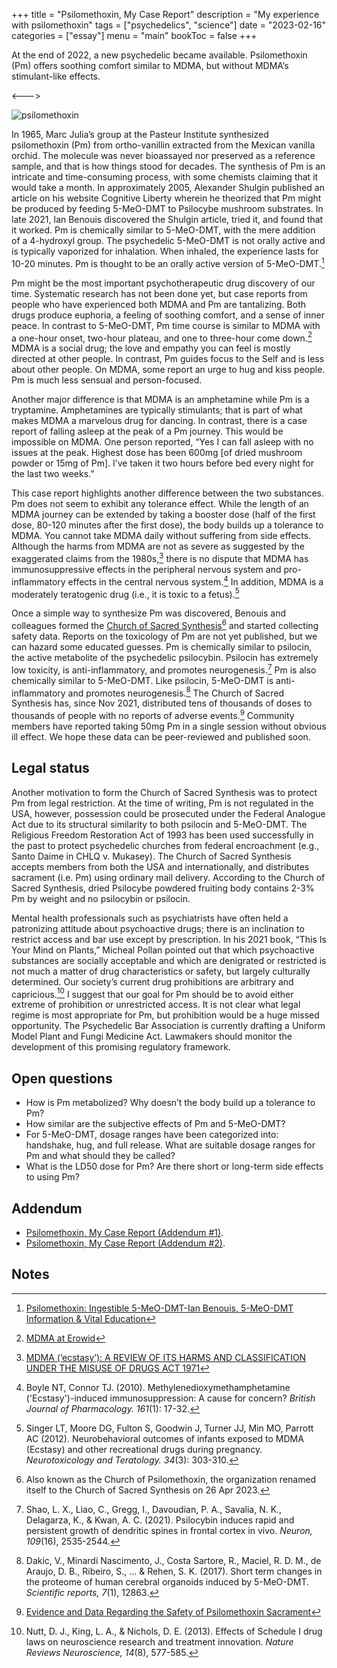 +++
title = "Psilomethoxin, My Case Report"
description = "My experience with psilomethoxin"
tags = ["psychedelics", "science"]
date = "2023-02-16"
categories = ["essay"]
menu = "main"
bookToc = false
+++

At the end of 2022, a new psychedelic became available. Psilomethoxin (Pm) offers soothing comfort similar to MDMA, but without MDMA’s stimulant-like effects.

<--->

![psilomethoxin](210px-4-HO-5-MeO-DMT.svg.png)

In 1965, Marc Julia’s group at the Pasteur Institute synthesized psilomethoxin (Pm) from ortho-vanillin extracted from the Mexican vanilla orchid. The molecule was never bioassayed nor preserved as a reference sample, and that is how things stood for decades. The synthesis of Pm is an intricate and time-consuming process, with some chemists claiming that it would take a month. In approximately 2005, Alexander Shulgin published an article on his website Cognitive Liberty wherein he theorized that Pm might be produced by feeding 5-MeO-DMT to Psilocybe mushroom substrates. In late 2021, Ian Benouis discovered the Shulgin article, tried it, and found that it worked. Pm is chemically similar to 5-MeO-DMT, with the mere addition of a 4-hydroxyl group. The psychedelic 5-MeO-DMT is not orally active and is typically vaporized for inhalation. When inhaled, the experience lasts for 10-20 minutes. Pm is thought to be an orally active version of 5-MeO-DMT.[^benouis-20221228]

Pm might be the most important psychotherapeutic drug discovery of our time. Systematic research has not been done yet, but case reports from people who have experienced both MDMA and Pm are tantalizing. Both drugs produce euphoria, a feeling of soothing comfort, and a sense of inner peace. In contrast to 5-MeO-DMT, Pm time course is similar to MDMA with a one-hour onset, two-hour plateau, and one to three-hour come down.[^mdma-effects] MDMA is a social drug; the love and empathy you can feel is mostly directed at other people. In contrast, Pm guides focus to the Self and is less about other people. On MDMA, some report an urge to hug and kiss people. Pm is much less sensual and person-focused.

Another major difference is that MDMA is an amphetamine while Pm is a tryptamine. Amphetamines are typically stimulants; that is part of what makes MDMA a marvelous drug for dancing. In contrast, there is a case report of falling asleep at the peak of a Pm journey. This would be impossible on MDMA. One person reported, “Yes I can fall asleep with no issues at the peak. Highest dose has been 600mg [of dried mushroom powder or 15mg of Pm]. I’ve taken it two hours before bed every night for the last two weeks.”

This case report highlights another difference between the two substances. Pm does not seem to exhibit any tolerance effect. While the length of an MDMA journey can be extended by taking a booster dose (half of the first dose, 80-120 minutes after the first dose), the body builds up a tolerance to MDMA. You cannot take MDMA daily without suffering from side effects. Although the harms from MDMA are not as severe as suggested by the exaggerated claims from the 1980s,[^uk-mdma-review] there is no dispute that MDMA has immunosuppressive effects in the peripheral nervous system and pro-inflammatory effects in the central nervous system.[^boyle2010] In addition, MDMA is a moderately teratogenic drug (i.e., it is toxic to a fetus).[^singer2012]

Once a simple way to synthesize Pm was discovered, Benouis and colleagues formed the [Church of Sacred Synthesis](https://psilomethoxin.com/?sld=jpritikin)[^church-name] and started collecting safety data. Reports on the toxicology of Pm are not yet published, but we can hazard some educated guesses. Pm is chemically similar to psilocin, the active metabolite of the psychedelic psilocybin. Psilocin has extremely low toxicity, is anti-inflammatory, and promotes neurogenesis.[^shao2021] Pm is also chemically similar to 5-MeO-DMT. Like psilocin, 5-MeO-DMT is anti-inflammatory and promotes neurogenesis.[^dakic2017] The Church of Sacred Synthesis has, since Nov 2021, distributed tens of thousands of doses to thousands of people with no reports of adverse events.[^pm-early-safety] Community members have reported taking 50mg Pm in a single session without obvious ill effect. We hope these data can be peer-reviewed and published soon.

## Legal status

Another motivation to form the Church of Sacred Synthesis was to protect Pm from legal restriction. At the time of writing, Pm is not regulated in the USA, however, possession could be prosecuted under the Federal Analogue Act due to its structural similarity to both psilocin and 5-MeO-DMT. The Religious Freedom Restoration Act of 1993 has been used successfully in the past to protect psychedelic churches from federal encroachment (e.g., Santo Daime in CHLQ v. Mukasey). The Church of Sacred Synthesis accepts members from both the USA and internationally, and distributes sacrament (i.e. Pm) using ordinary mail delivery. According to the Church of Sacred Synthesis, dried Psilocybe powdered fruiting body contains 2-3% Pm by weight and no psilocybin or psilocin.

Mental health professionals such as psychiatrists have often held a patronizing attitude about psychoactive drugs; there is an inclination to restrict access and bar use except by prescription. In his 2021 book, “This Is Your Mind on Plants,” Micheal Pollan pointed out that which psychoactive substances are socially acceptable and which are denigrated or restricted is not much a matter of drug characteristics or safety, but largely culturally determined. Our society’s current drug prohibitions are arbitrary and capricious.[^nutt2013] I suggest that our goal for Pm should be to avoid either extreme of prohibition or unrestricted access. It is not clear what legal regime is most appropriate for Pm, but prohibition would be a huge missed opportunity. The Psychedelic Bar Association is currently drafting a Uniform Model Plant and Fungi Medicine Act. Lawmakers should monitor the development of this promising regulatory framework.

## Open questions

* How is Pm metabolized? Why doesn’t the body build up a tolerance to Pm?
* How similar are the subjective effects of Pm and 5-MeO-DMT?
* For 5-MeO-DMT, dosage ranges have been categorized into: handshake, hug, and full release. What are suitable dosage ranges for Pm and what should they be called?
* What is the LD50 dose for Pm? Are there short or long-term side effects to using Pm?

## Addendum

- [Psilomethoxin, My Case Report (Addendum #1)](/posts/psilomethoxin-case-report-addendum1).
- [Psilomethoxin, My Case Report (Addendum #2)](/posts/psilomethoxin-case-report-addendum2).

## Notes

[^benouis-20221228]: [Psilomethoxin: Ingestible 5-MeO-DMT-Ian Benouis, 5-MeO-DMT Information & Vital Education](https://www.youtube.com/watch?v=SeROOGFnwek)

[^mdma-effects]: [MDMA at Erowid](https://erowid.org/chemicals/mdma/mdma_effects.shtml)

[^uk-mdma-review]: [MDMA (‘ecstasy’): A REVIEW OF ITS HARMS AND CLASSIFICATION UNDER THE MISUSE OF DRUGS ACT 1971](https://assets.publishing.service.gov.uk/government/uploads/system/uploads/attachment_data/file/119088/mdma-report.pdf)

[^boyle2010]: Boyle NT, Connor TJ. (2010). Methylenedioxymethamphetamine ('Ecstasy')-induced immunosuppression: A cause for concern? *British Journal of Pharmacology. 161*(1): 17-32.

[^singer2012]: Singer LT, Moore DG, Fulton S, Goodwin J, Turner JJ, Min MO, Parrott AC (2012). Neurobehavioral outcomes of infants exposed to MDMA (Ecstasy) and other recreational drugs during pregnancy. *Neurotoxicology and Teratology. 34*(3): 303-310.

[^shao2021]: Shao, L. X., Liao, C., Gregg, I., Davoudian, P. A., Savalia, N. K., Delagarza, K., & Kwan, A. C. (2021). Psilocybin induces rapid and persistent growth of dendritic spines in frontal cortex in vivo. *Neuron, 109*(16), 2535-2544.

[^dakic2017]: Dakic, V., Minardi Nascimento, J., Costa Sartore, R., Maciel, R. D. M., de Araujo, D. B., Ribeiro, S., ... & Rehen, S. K. (2017). Short term changes in the proteome of human cerebral organoids induced by 5-MeO-DMT. *Scientific reports, 7*(1), 12863.

[^pm-early-safety]: [Evidence and Data Regarding the Safety of Psilomethoxin Sacrament](https://thesacredsynthesis.com/psilomethoxin-sacrament-safety-a-discussion-of-actual-evidence-and-data/)

[^nutt2013]: Nutt, D. J., King, L. A., & Nichols, D. E. (2013). Effects of Schedule I drug laws on neuroscience research and treatment innovation. *Nature Reviews Neuroscience, 14*(8), 577-585.

[^church-name]: Also known as the Church of Psilomethoxin, the organization renamed itself to the Church of Sacred Synthesis on 26 Apr 2023.
